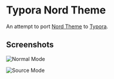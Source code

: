 # Typora Nord Theme

An attempt to port [Nord Theme](https://www.nordtheme.com/) to [Typora](https://typora.io/).

## Screenshots


![Normal Mode](https://raw.githubusercontent.com/AmmarCodes/typora-nord-theme/master/screenshots/normal-mode.png)

![Source Mode](https://raw.githubusercontent.com/AmmarCodes/typora-nord-theme/master/screenshots/source-mode.png)
